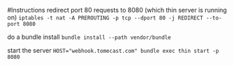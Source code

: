 #Instructions
redirect port 80 requests to 8080  (which thin server is running on)
`iptables -t nat -A PREROUTING -p tcp --dport 80 -j REDIRECT --to-port 8080`

do a bundle install
`bundle install --path vendor/bundle`

start the server
`HOST="webhook.tomecast.com" bundle exec thin start -p 8080`

